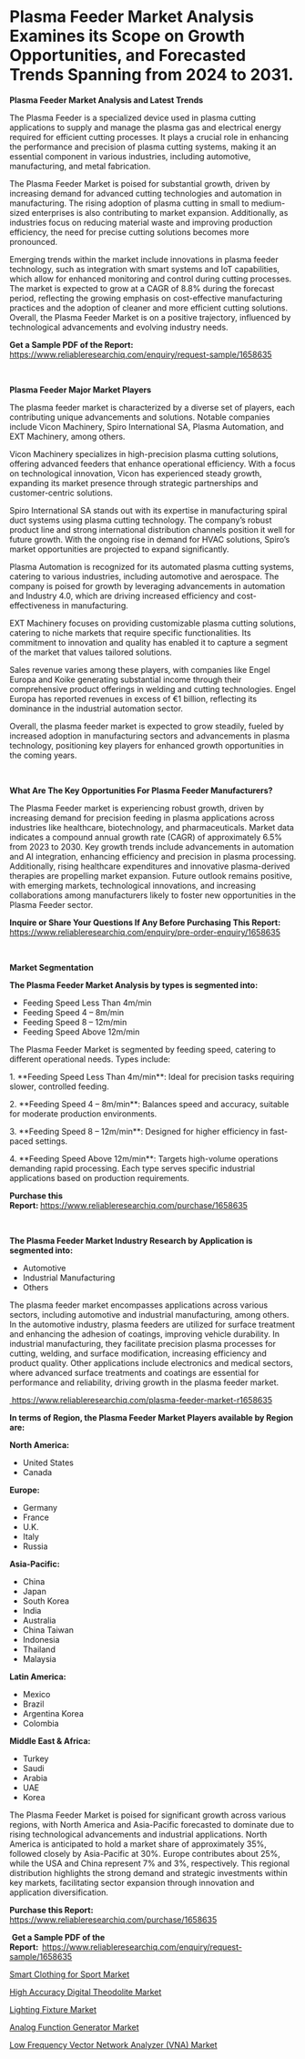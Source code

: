 <p><h1>Plasma Feeder Market Analysis Examines its Scope on Growth Opportunities, and Forecasted Trends Spanning from 2024 to 2031.</h1></p><p><strong>Plasma Feeder Market Analysis and Latest Trends</strong></p>
<p><p>The Plasma Feeder is a specialized device used in plasma cutting applications to supply and manage the plasma gas and electrical energy required for efficient cutting processes. It plays a crucial role in enhancing the performance and precision of plasma cutting systems, making it an essential component in various industries, including automotive, manufacturing, and metal fabrication.</p><p>The Plasma Feeder Market is poised for substantial growth, driven by increasing demand for advanced cutting technologies and automation in manufacturing. The rising adoption of plasma cutting in small to medium-sized enterprises is also contributing to market expansion. Additionally, as industries focus on reducing material waste and improving production efficiency, the need for precise cutting solutions becomes more pronounced.</p><p>Emerging trends within the market include innovations in plasma feeder technology, such as integration with smart systems and IoT capabilities, which allow for enhanced monitoring and control during cutting processes. The market is expected to grow at a CAGR of 8.8% during the forecast period, reflecting the growing emphasis on cost-effective manufacturing practices and the adoption of cleaner and more efficient cutting solutions. Overall, the Plasma Feeder Market is on a positive trajectory, influenced by technological advancements and evolving industry needs.</p></p>
<p><strong>Get a Sample PDF of the Report:&nbsp;</strong> <a href="https://www.reliableresearchiq.com/enquiry/request-sample/1658635?utm_campaign=104&utm_medium=2&utm_source=Github&utm_content=ia&utm_term=28092024&utm_id=plasma-feeder">https://www.reliableresearchiq.com/enquiry/request-sample/1658635</a></p>
<p>&nbsp;</p>
<p><strong>Plasma Feeder Major Market Players</strong></p>
<p><p>The plasma feeder market is characterized by a diverse set of players, each contributing unique advancements and solutions. Notable companies include Vicon Machinery, Spiro International SA, Plasma Automation, and EXT Machinery, among others. </p><p>Vicon Machinery specializes in high-precision plasma cutting solutions, offering advanced feeders that enhance operational efficiency. With a focus on technological innovation, Vicon has experienced steady growth, expanding its market presence through strategic partnerships and customer-centric solutions.</p><p>Spiro International SA stands out with its expertise in manufacturing spiral duct systems using plasma cutting technology. The company’s robust product line and strong international distribution channels position it well for future growth. With the ongoing rise in demand for HVAC solutions, Spiro’s market opportunities are projected to expand significantly.</p><p>Plasma Automation is recognized for its automated plasma cutting systems, catering to various industries, including automotive and aerospace. The company is poised for growth by leveraging advancements in automation and Industry 4.0, which are driving increased efficiency and cost-effectiveness in manufacturing.</p><p>EXT Machinery focuses on providing customizable plasma cutting solutions, catering to niche markets that require specific functionalities. Its commitment to innovation and quality has enabled it to capture a segment of the market that values tailored solutions.</p><p>Sales revenue varies among these players, with companies like Engel Europa and Koike generating substantial income through their comprehensive product offerings in welding and cutting technologies. Engel Europa has reported revenues in excess of €1 billion, reflecting its dominance in the industrial automation sector. </p><p>Overall, the plasma feeder market is expected to grow steadily, fueled by increased adoption in manufacturing sectors and advancements in plasma technology, positioning key players for enhanced growth opportunities in the coming years.</p></p>
<p>&nbsp;</p>
<p><strong>What Are The Key Opportunities For Plasma Feeder Manufacturers?</strong></p>
<p><p>The Plasma Feeder market is experiencing robust growth, driven by increasing demand for precision feeding in plasma applications across industries like healthcare, biotechnology, and pharmaceuticals. Market data indicates a compound annual growth rate (CAGR) of approximately 6.5% from 2023 to 2030. Key growth trends include advancements in automation and AI integration, enhancing efficiency and precision in plasma processing. Additionally, rising healthcare expenditures and innovative plasma-derived therapies are propelling market expansion. Future outlook remains positive, with emerging markets, technological innovations, and increasing collaborations among manufacturers likely to foster new opportunities in the Plasma Feeder sector.</p></p>
<p><strong>Inquire or Share Your Questions If Any Before Purchasing This Report:</strong> <a href="https://www.reliableresearchiq.com/enquiry/pre-order-enquiry/1658635?utm_campaign=104&utm_medium=2&utm_source=Github&utm_content=ia&utm_term=28092024&utm_id=plasma-feeder">https://www.reliableresearchiq.com/enquiry/pre-order-enquiry/1658635</a></p>
<p>&nbsp;</p>
<p><strong>Market Segmentation</strong></p>
<p><strong>The Plasma Feeder Market Analysis by types is segmented into:</strong></p>
<p><ul><li>Feeding Speed Less Than 4m/min</li><li>Feeding Speed 4 – 8m/min</li><li>Feeding Speed 8 – 12m/min</li><li>Feeding Speed Above 12m/min</li></ul></p>
<p><p>The Plasma Feeder Market is segmented by feeding speed, catering to different operational needs. Types include: </p><p>1. **Feeding Speed Less Than 4m/min**: Ideal for precision tasks requiring slower, controlled feeding. </p><p>2. **Feeding Speed 4 – 8m/min**: Balances speed and accuracy, suitable for moderate production environments.</p><p>3. **Feeding Speed 8 – 12m/min**: Designed for higher efficiency in fast-paced settings.</p><p>4. **Feeding Speed Above 12m/min**: Targets high-volume operations demanding rapid processing. Each type serves specific industrial applications based on production requirements.</p></p>
<p><strong>Purchase this Report:&nbsp;</strong><a href="https://www.reliableresearchiq.com/purchase/1658635?utm_campaign=104&utm_medium=2&utm_source=Github&utm_content=ia&utm_term=28092024&utm_id=plasma-feeder">https://www.reliableresearchiq.com/purchase/1658635</a></p>
<p>&nbsp;</p>
<p><strong>The Plasma Feeder Market Industry Research by Application is segmented into:</strong></p>
<p><ul><li>Automotive</li><li>Industrial Manufacturing</li><li>Others</li></ul></p>
<p><p>The plasma feeder market encompasses applications across various sectors, including automotive and industrial manufacturing, among others. In the automotive industry, plasma feeders are utilized for surface treatment and enhancing the adhesion of coatings, improving vehicle durability. In industrial manufacturing, they facilitate precision plasma processes for cutting, welding, and surface modification, increasing efficiency and product quality. Other applications include electronics and medical sectors, where advanced surface treatments and coatings are essential for performance and reliability, driving growth in the plasma feeder market.</p></p>
<p><a href="https://www.reliableresearchiq.com/plasma-feeder-market-r1658635?utm_campaign=104&utm_medium=2&utm_source=Github&utm_content=ia&utm_term=28092024&utm_id=plasma-feeder">&nbsp;https://www.reliableresearchiq.com/plasma-feeder-market-r1658635</a></p>
<p><strong>In terms of Region, the Plasma Feeder Market Players available by Region are:</strong></p>
<p>
    <p> <strong> North America: </strong>
        <ul>
            <li>United States</li>
            <li>Canada</li>
        </ul>
        </p> 
    <p> <strong> Europe: </strong>
        <ul>
            <li>Germany</li>
            <li>France</li>
            <li>U.K.</li>
            <li>Italy</li>
            <li>Russia</li>
        </ul>
        </p> 
    <p> <strong> Asia-Pacific: </strong>
        <ul>
            <li>China</li>
            <li>Japan</li>
            <li>South Korea</li>
            <li>India</li>
            <li>Australia</li>
            <li>China Taiwan</li>
            <li>Indonesia</li>
            <li>Thailand</li>
            <li>Malaysia</li>
        </ul>
        </p> 
    <p> <strong> Latin America: </strong>
        <ul>
            <li>Mexico</li>
            <li>Brazil</li>
            <li>Argentina Korea</li>
            <li>Colombia</li>
        </ul>
        </p> 
    <p> <strong> Middle East & Africa: </strong>
        <ul>
            <li>Turkey</li>
            <li>Saudi</li>
            <li>Arabia</li>
            <li>UAE</li>
            <li>Korea</li>
        </ul>
    </p>
    </p>
<p><p>The Plasma Feeder Market is poised for significant growth across various regions, with North America and Asia-Pacific forecasted to dominate due to rising technological advancements and industrial applications. North America is anticipated to hold a market share of approximately 35%, followed closely by Asia-Pacific at 30%. Europe contributes about 25%, while the USA and China represent 7% and 3%, respectively. This regional distribution highlights the strong demand and strategic investments within key markets, facilitating sector expansion through innovation and application diversification.</p></p>
<p><strong>Purchase this Report: </strong><a href="https://www.reliableresearchiq.com/purchase/1658635?utm_campaign=104&utm_medium=2&utm_source=Github&utm_content=ia&utm_term=28092024&utm_id=plasma-feeder">https://www.reliableresearchiq.com/purchase/1658635</a></p>
<p>&nbsp;<strong>Get a Sample PDF of the Report:&nbsp;&nbsp;</strong><a href="https://www.reliableresearchiq.com/enquiry/request-sample/1658635?utm_campaign=104&utm_medium=2&utm_source=Github&utm_content=ia&utm_term=28092024&utm_id=plasma-feeder">https://www.reliableresearchiq.com/enquiry/request-sample/1658635</a></p>
<p><strong></strong></p>
<p><p><a href="https://github.com/darientvns/Market-Research-Report-List-1/blob/main/smart-clothing-for-sport-market.md?utm_campaign=104&utm_medium=2&utm_source=Github&utm_content=ia&utm_term=28092024&utm_id=plasma-feeder">Smart Clothing for Sport Market</a></p><p><a href="https://github.com/MelgarBasny/Market-Research-Report-List-1/blob/main/high-accuracy-digital-theodolite-market.md?utm_campaign=104&utm_medium=2&utm_source=Github&utm_content=ia&utm_term=28092024&utm_id=plasma-feeder">High Accuracy Digital Theodolite Market</a></p><p><a href="https://www.linkedin.com/pulse/global-lighting-fixture-market-opportunities-challenges2024-zepoe?trackingId=X4sMSdVyQzm76vFyl%2F%2B9oA%3D%3D&utm_campaign=104&utm_medium=2&utm_source=Github&utm_content=ia&utm_term=28092024&utm_id=plasma-feeder">Lighting Fixture Market</a></p><p><a href="https://issuu.com/reportprime-2/docs/analog-function-generator-market-si_999107504a0d8f?utm_campaign=104&utm_medium=2&utm_source=Github&utm_content=ia&utm_term=28092024&utm_id=plasma-feeder">Analog Function Generator Market</a></p><p><a href="https://issuu.com/reportprime-2/docs/low-frequency-vector-network-analyz_b29376d2f92977?utm_campaign=104&utm_medium=2&utm_source=Github&utm_content=ia&utm_term=28092024&utm_id=plasma-feeder">Low Frequency Vector Network Analyzer (VNA) Market</a></p></p>